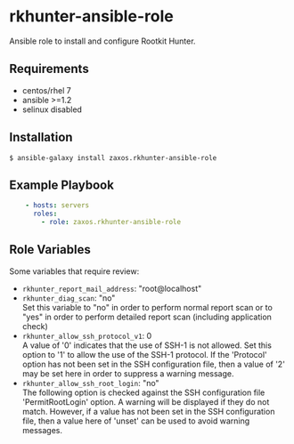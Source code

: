 
rkhunter-ansible-role
==================

Ansible role to install and configure Rootkit Hunter.

Requirements
------------
* centos/rhel 7  
* ansible >=1.2
* selinux disabled

Installation
------------
```
$ ansible-galaxy install zaxos.rkhunter-ansible-role
```

Example Playbook
----------------
```yaml
    - hosts: servers
      roles:
        - role: zaxos.rkhunter-ansible-role
```

Role Variables
--------------
Some variables that require review:
- `rkhunter_report_mail_address`: "root@localhost"  
- `rkhunter_diag_scan`: "no"   
Set this variable to "no" in order to perform normal report scan or to "yes" in order to perform detailed report scan (including application check)
- `rkhunter_allow_ssh_protocol_v1`: 0   
A value of '0' indicates that the use of SSH-1 is not allowed. Set this option to '1' to allow the use of the SSH-1 protocol. If the 'Protocol' option has not been set in the SSH configuration file, then a value of '2' may be set here in order to suppress a warning message.
- `rkhunter_allow_ssh_root_login`: "no"   
The following option is checked against the SSH configuration file 'PermitRootLogin' option. A warning will be displayed if they do not match. However, if a value has not been set in the SSH configuration file, then a value here of 'unset' can be used to avoid warning messages.
